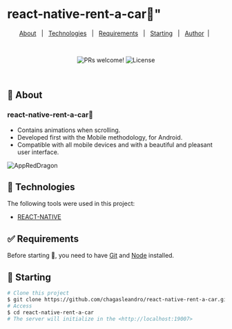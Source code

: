 # react-native-rent-a-car📱" 
<p align="center">
  <a href="#dart-about">About</a> &#xa0; | &#xa0; 
  <a href="#rocket-technologies">Technologies</a> &#xa0; | &#xa0;
  <a href="#white_check_mark-requirements">Requirements</a> &#xa0; | &#xa0;
  <a href="#checkered_flag-starting">Starting</a> &#xa0; | &#xa0;
  <a href="https://github.com/chagasleandro" target="_blank">Author</a>&#xa0; | &#xa0
</p>
<br>
<p align="center">
 <img src="https://img.shields.io/static/v1?label=PRs&message=welcome&color=49AA26&labelColor=000000" alt="PRs welcome!" />

  <img alt="License" src="https://img.shields.io/static/v1?label=license&message=MIT&color=49AA26&labelColor=000000">
</p>
<br>

## :dart: About ##
### react-native-rent-a-car📱

- Contains animations when scrolling.
- Developed first with the Mobile methodology, for Android.
- Compatible with all mobile devices and with a beautiful and pleasant user interface.



![AppRedDragon](/app-clima.png)

## :rocket: Technologies ##

The following tools were used in this project:

- [REACT-NATIVE](https://developer.mozilla.org/pt-BR/docs/Web/Reactnative) 

## :white_check_mark: Requirements ##

Before starting :checkered_flag:, you need to have [Git](https://git-scm.com) and [Node](https://nodejs.org/en/) installed.

## :checkered_flag: Starting ##

```bash
# Clone this project
$ git clone https://github.com/chagasleandro/react-native-rent-a-car.git
# Access
$ cd react-native-rent-a-car
# The server will initialize in the <http://localhost:19007>

